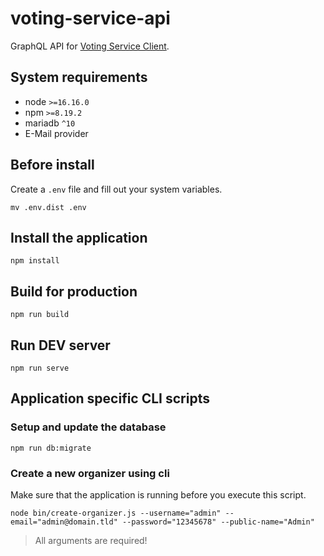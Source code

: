 # voting-service-api

GraphQL API for [Voting Service Client](https://github.com/FailXSiegen/voting-service-client-v2).

## System requirements

* node `>=16.16.0`
* npm `>=8.19.2`
* mariadb `^10`
* E-Mail provider

## Before install

Create a `.env` file and fill out your system variables.

```shell
mv .env.dist .env
```

## Install the application

````shell script
npm install
````

## Build for production

````shell script
npm run build
````

## Run DEV server

````shell script
npm run serve
````

## Application specific CLI scripts

### Setup and update the database

```shell script
npm run db:migrate
```

### Create a new organizer using cli

Make sure that the application is running before you execute this script.

```shell script
node bin/create-organizer.js --username="admin" --email="admin@domain.tld" --password="12345678" --public-name="Admin"
```

> All arguments are required!